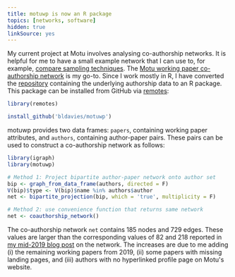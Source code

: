 ```yaml
---
title: motuwp is now an R package
topics: [networks, software]
hidden: true
linkSource: yes
---
```


My current project at Motu involves analysing co-authorship networks.
It is helpful for me to have a small example network that I can use to, for example, [compare sampling techniques][sampling-post].
The [Motu working paper co-authorship network](/blog/coauthorship-networks-motu/) is my go-to.
Since I work mostly in R, I have converted the [repository](https://github.com/bldavies/motuwp) containing the underlying authorship data to an R package.
This package can be installed from GitHub via [remotes](https://github.com/r-lib/remotes):

```r
library(remotes)

install_github('bldavies/motuwp')
```
 
motuwp provides two data frames: `papers`, containing working paper attributes, and `authors`, containing author-paper pairs.
These pairs can be used to construct a co-authorship network as follows:

```r
library(igraph)
library(motuwp)

# Method 1: Project bipartite author-paper network onto author set
bip <- graph_from_data_frame(authors, directed = F)
V(bip)$type <- V(bip)$name %in% authors$author
net <- bipartite_projection(bip, which = 'true', multiplicity = F)

# Method 2: use convenience function that returns same network
net <- coauthorship_network()
```

The co-authorship network `net` contains 185 nodes and 729 edges.
These values are larger than the corresponding values of 82 and 218 reported in [my mid-2019 blog post][sampling-post] on the network.
The increases are due to me adding (i) the remaining working papers from 2019, (ii) some papers with missing landing pages, and (iii) authors with no hyperlinked profile page on Motu's website.

[sampling-post]: /blog/sampling-motu-coauthorship-network/
